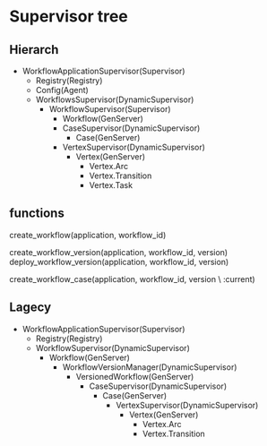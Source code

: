 # Supervisor tree

## Hierarch
- WorkflowApplicationSupervisor(Supervisor)
  - Registry(Registry)
  - Config(Agent)
  - WorkflowsSupervisor(DynamicSupervisor)
    - WorkflowSupervisor(Supervisor)
      - Workflow(GenServer)
      - CaseSupervisor(DynamicSupervisor)
        - Case(GenServer)
      - VertexSupervisor(DynamicSupervisor)
        - Vertex(GenServer)
          - Vertex.Arc
          - Vertex.Transition
          - Vertex.Task

## functions
create_workflow(application, workflow_id)

create_workflow_version(application, workflow_id, version)
deploy_workflow_version(application, workflow_id, version)

create_workflow_case(application, workflow_id, version \\ :current)


## Lagecy
- WorkflowApplicationSupervisor(Supervisor)
  - Registry(Registry)
  - WorkflowSupervisor(DynamicSupervisor)
    - Workflow(GenServer)
      - WorkflowVersionManager(DynamicSupervisor)
        - VersionedWorkflow(GenServer)
          - CaseSupervisor(DynamicSupervisor)
            - Case(GenServer)
              - VertexSupervisor(DynamicSupervisor)
                - Vertex(GenServer)
                  - Vertex.Arc
                  - Vertex.Transition
